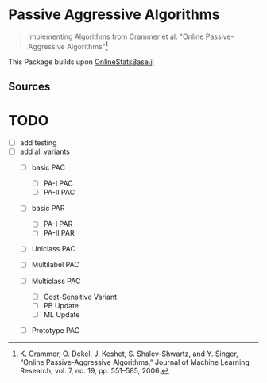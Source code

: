 # Passive Aggressive Algorithms
> Implementing Algorithms from Crammer et al. "Online Passive-Aggressive Algorithms"[^1]

This Package builds upon [OnlineStatsBase.jl](https://github.com/joshday/OnlineStatsBase.jl/)


## Sources
[^1]: K. Crammer, O. Dekel, J. Keshet, S. Shalev-Shwartz, and Y. Singer, “Online Passive-Aggressive Algorithms,” Journal of Machine Learning Research, vol. 7, no. 19, pp. 551–585, 2006.

# TODO
- [ ] add testing
- [ ] add all variants
  - [ ] basic PAC
    - [ ] PA-I PAC
    - [ ] PA-II PAC
  - [ ] basic PAR
    - [ ] PA-I PAR
    - [ ] PA-II PAR
  - [ ] Uniclass PAC
  - [ ] Multilabel PAC
  - [ ] Multiclass PAC
    - [ ] Cost-Sensitive Variant
    - [ ] PB Update
    - [ ] ML Update
  - [ ] Prototype PAC

